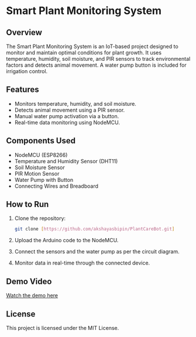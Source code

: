 # Smart Plant Monitoring System

## Overview

The Smart Plant Monitoring System is an IoT-based project designed to monitor and maintain optimal conditions for plant growth. It uses temperature, humidity, soil moisture, and PIR sensors to track environmental factors and detects animal movement. A water pump button is included for irrigation control.

## Features

* Monitors temperature, humidity, and soil moisture.
* Detects animal movement using a PIR sensor.
* Manual water pump activation via a button.
* Real-time data monitoring using NodeMCU.

## Components Used

* NodeMCU (ESP8266)
* Temperature and Humidity Sensor (DHT11)
* Soil Moisture Sensor
* PIR Motion Sensor
* Water Pump with Button
* Connecting Wires and Breadboard

## How to Run

1. Clone the repository:

   ```bash
   git clone [https://github.com/akshayasbipin/PlantCareBot.git]
   ```
2. Upload the Arduino code to the NodeMCU.
3. Connect the sensors and the water pump as per the circuit diagram.
4. Monitor data in real-time through the connected device.

## Demo Video

[Watch the demo here](URL_to_your_video)

## License

This project is licensed under the MIT License.
